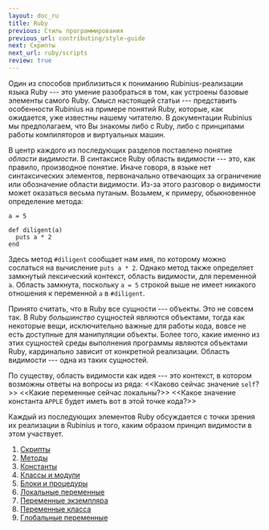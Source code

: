 ```yaml
---
layout: doc_ru
title: Ruby
previous: Стиль программирования
previous_url: contributing/style-guide
next: Скрипты
next_url: ruby/scripts
review: true
---
```


Один из способов приблизиться к пониманию Rubinius-реализации языка Ruby ---
это умение разобраться в том, как устроены базовые элементы самого Ruby. Смысл
настоящей статьи --- представить особенности Rubinius на примере понятий
Ruby, которые, как ожидается, уже известны нашему читателю. В документации
Rubinius мы предполагаем, что Вы знакомы либо с Ruby, либо с принципами работы
компиляторов и виртуальных машин.

В центр каждого из последующих разделов поставлено понятие
_области видимости_. В синтаксисе Ruby область видимости --- это, как правило,
производное понятие. Иначе говоря, в языке нет синтаксических элементов,
первоначально отвечающих за ограничение или обозначение области видимости.
Из-за этого разговор о видимости может оказаться весьма путаным. Возьмем, к
примеру, обыкновенное определение метода:

    a = 5

    def diligent(a)
      puts a * 2
    end

Здесь метод `#diligent` сообщает нам имя, по которому можно сослаться на
вычисление `puts a * 2`. Однако метод также определяет замкнутый лексический
контекст, область видимости, для переменной `a`. Область замкнута, поскольку
`a = 5` строкой выше не имеет никакого отношения к переменной `a` в
`#diligent`.

Принято считать, что в Ruby все сущности --- объекты. Это не совсем так. В
Ruby _большинство_ сущностей являются объектами, тогда как некоторые вещи,
исключительно важные для работы кода, вовсе не есть доступные для манипуляции
объекты.  Более того, какие именно из этих сущностей среды выполнения
программы являются объектами Ruby, кардинально зависит от конкретной
реализации. Область видимости --- одна из таких сущностей.

По существу, область видимости как идея --- это контекст, в котором возможны
ответы на вопросы из ряда: <<Каково сейчас значение `self`?>> <<Какие
переменные сейчас локальны?>> <<Какое значение константа `APPLE` будет иметь
вот в этой точке кода?>>

Каждый из последующих элементов Ruby обсуждается с точки зрения их реализации
в Rubinius и того, каким образом принцип видимости в этом участвует.

1. [Скрипты](/doc/ru/ruby/scripts/)
2. [Методы](/doc/ru/ruby/methods/)
3. [Константы](/doc/ru/ruby/constants/)
4. [Классы и модули](/doc/ru/ruby/classes-and-modules/)
5. [Блоки и процедуры](/doc/ru/ruby/blocks-and-procs/)
6. [Локальные переменные](/doc/ru/ruby/local-variables/)
7. [Переменные экземпляра](/doc/ru/ruby/instance-variables/)
8. [Переменные класса](/doc/ru/ruby/class-variables/)
9. [Глобальные переменные](/doc/ru/ruby/global-variables/)
